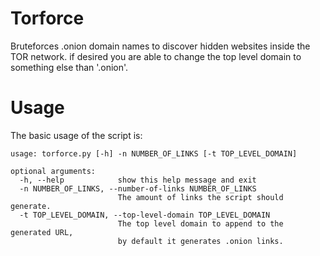 Torforce
========
Bruteforces .onion domain names to discover hidden websites inside the TOR network.
if desired you are able to change the top level domain to something else than
'.onion'.


Usage
=====
The basic usage of the script is:

```
usage: torforce.py [-h] -n NUMBER_OF_LINKS [-t TOP_LEVEL_DOMAIN]

optional arguments:
  -h, --help            show this help message and exit
  -n NUMBER_OF_LINKS, --number-of-links NUMBER_OF_LINKS
                        The amount of links the script should generate.
  -t TOP_LEVEL_DOMAIN, --top-level-domain TOP_LEVEL_DOMAIN
                        The top level domain to append to the generated URL,
                        by default it generates .onion links.
```
